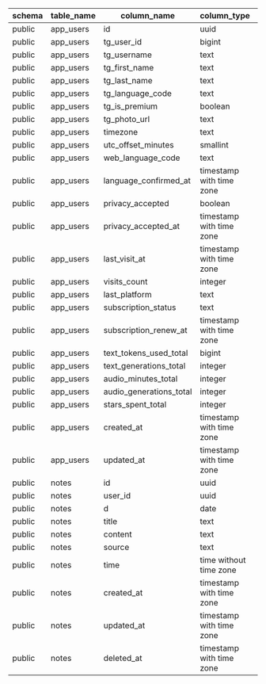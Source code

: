| schema | table_name | column_name             | column_type              | is_nullable | column_default    |
| ------ | ---------- | ----------------------- | ------------------------ | ----------- | ----------------- |
| public | app_users  | id                      | uuid                     | NO          | gen_random_uuid() |
| public | app_users  | tg_user_id              | bigint                   | NO          | null              |
| public | app_users  | tg_username             | text                     | YES         | null              |
| public | app_users  | tg_first_name           | text                     | YES         | null              |
| public | app_users  | tg_last_name            | text                     | YES         | null              |
| public | app_users  | tg_language_code        | text                     | YES         | null              |
| public | app_users  | tg_is_premium           | boolean                  | YES         | null              |
| public | app_users  | tg_photo_url            | text                     | YES         | null              |
| public | app_users  | timezone                | text                     | NO          | 'UTC'::text       |
| public | app_users  | utc_offset_minutes      | smallint                 | YES         | null              |
| public | app_users  | web_language_code       | text                     | YES         | null              |
| public | app_users  | language_confirmed_at   | timestamp with time zone | YES         | null              |
| public | app_users  | privacy_accepted        | boolean                  | NO          | false             |
| public | app_users  | privacy_accepted_at     | timestamp with time zone | YES         | null              |
| public | app_users  | last_visit_at           | timestamp with time zone | YES         | null              |
| public | app_users  | visits_count            | integer                  | NO          | 0                 |
| public | app_users  | last_platform           | text                     | YES         | null              |
| public | app_users  | subscription_status     | text                     | YES         | 'none'::text      |
| public | app_users  | subscription_renew_at   | timestamp with time zone | YES         | null              |
| public | app_users  | text_tokens_used_total  | bigint                   | NO          | 0                 |
| public | app_users  | text_generations_total  | integer                  | NO          | 0                 |
| public | app_users  | audio_minutes_total     | integer                  | NO          | 0                 |
| public | app_users  | audio_generations_total | integer                  | NO          | 0                 |
| public | app_users  | stars_spent_total       | integer                  | NO          | 0                 |
| public | app_users  | created_at              | timestamp with time zone | NO          | now()             |
| public | app_users  | updated_at              | timestamp with time zone | NO          | now()             |
| public | notes      | id                      | uuid                     | NO          | gen_random_uuid() |
| public | notes      | user_id                 | uuid                     | NO          | null              |
| public | notes      | d                       | date                     | NO          | null              |
| public | notes      | title                   | text                     | YES         | null              |
| public | notes      | content                 | text                     | NO          | null              |
| public | notes      | source                  | text                     | YES         | 'web'::text       |
| public | notes      | time                    | time without time zone   | YES         | null              |
| public | notes      | created_at              | timestamp with time zone | NO          | now()             |
| public | notes      | updated_at              | timestamp with time zone | NO          | now()             |
| public | notes      | deleted_at              | timestamp with time zone | YES         | null              |
